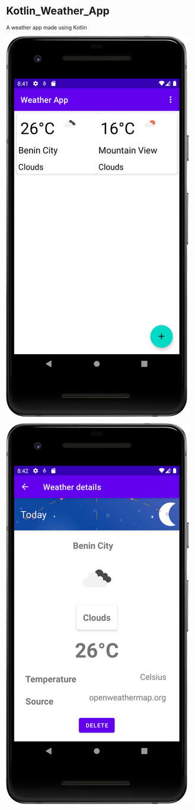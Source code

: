 # Kotlin_Weather_App
A weather app made using Kotlin

![alt text](https://github.com/Joshuailuma/Kotlin_Weather_App/blob/master/home.png?raw=true)

![alt text](https://github.com/Joshuailuma/Kotlin_Weather_App/blob/master/Details.png?raw=true)


